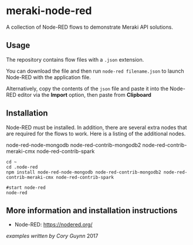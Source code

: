 # meraki-node-red

A collection of Node-RED flows to demonstrate Meraki API solutions.

## Usage
The repository contains flow files with a `.json` extension. 

You can download the file and then run `node-red filename.json` to launch Node-RED with the application file.

Alternatively, copy the contents of the `json` file and paste it into the Node-RED editor via the **Import** option, then paste from **Clipboard**
 

## Installation
Node-RED must be installed. In addition, there are several extra nodes that are required for the flows to work. Here is a listing of the additional nodes.

node-red-node-mongodb
node-red-contrib-mongodb2
node-red-contrib-meraki-cmx
node-red-contrib-spark

```
cd ~
cd .node-red
npm install node-red-node-mongodb node-red-contrib-mongodb2 node-red-contrib-meraki-cmx node-red-contrib-spark

#start node-red
node-red
```

## More information and installation instructions
* Node-RED: https://nodered.org/



*examples written by Cory Guynn*
2017
